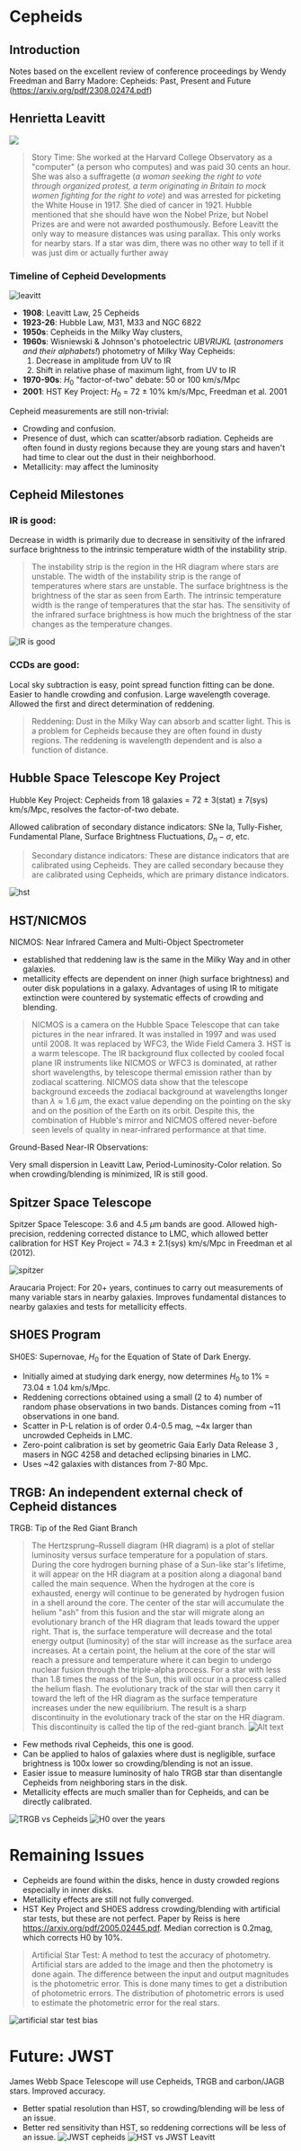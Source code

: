 # Cepheids

## Introduction

Notes based on the excellent review of conference proceedings by Wendy Freedman and Barry Madore: Cepheids: Past, Present and Future (https://arxiv.org/pdf/2308.02474.pdf)

## Henrietta Leavitt
[![](https://markdown-videos-api.jorgenkh.no/youtube/2FrY6gRPC7k)](https://youtu.be/2FrY6gRPC7k)

>Story Time: She worked at the Harvard College Observatory as a "computer" (a person who computes) and was paid 30 cents an hour. She was also a suffragette (_a woman seeking the right to vote through organized protest, a term originating in Britain to mock women fighting for the right to vote_) and was arrested for picketing the White House in 1917. She died of cancer in 1921. Hubble mentioned that she should have won the Nobel Prize, but Nobel Prizes are and were not awarded posthumously. Before Leavitt the only way to measure distances was using parallax. This only works for nearby stars. If a star was dim, there was no other way to tell if it was just dim or actually further away

### Timeline of Cepheid Developments
![leavitt](image-9.png)
- **1908**: Leavitt Law, 25 Cepheids
- **1923-26**: Hubble Law, M31, M33 and NGC 6822
- **1950s**: Cepheids in the Milky Way clusters, 
- **1960s**: Wisniewski & Johnson's photoelectric $UBVRIJKL$ (_astronomers and their alphabets!_) photometry of Milky Way Cepheids:
    1. Decrease in amplitude from UV to IR
    1. Shift in relative phase of maximum light, from UV to IR
- **1970-90s**: $H_0$ "factor-of-two" debate: 50 or 100 km/s/Mpc
- **2001**: HST Key Project: $H_0$ = 72 $\pm$ 10% km/s/Mpc, Freedman et al. 2001

Cepheid measurements are still non-trivial:
- Crowding and confusion. 
- Presence of dust, which can scatter/absorb radiation. Cepheids are often found in dusty regions because they are young stars and haven't had time to clear out the dust in their neighborhood.
- Metallicity: may affect the luminosity

## Cepheid Milestones

### IR is good:

Decrease in width is primarily due to decrease in sensitivity of the infrared surface brightness to the intrinsic temperature width of the instability strip. 

>The instability strip is the region in the HR diagram where stars are unstable. The width of the instability strip is the range of temperatures where stars are unstable. The surface brightness is the brightness of the star as seen from Earth. The intrinsic temperature width is the range of temperatures that the star has. The sensitivity of the infrared surface brightness is how much the brightness of the star changes as the temperature changes.

![IR is good](./ir.png)

### CCDs are good:

Local sky subtraction is easy, point spread function fitting can be done. Easier to handle crowding and confusion. Large wavelength coverage. Allowed the first and direct determination of reddening.

>Reddening: Dust in the Milky Way can absorb and scatter light. This is a problem for Cepheids because they are often found in dusty regions. The reddening is wavelength dependent and is also a function of distance. 


## Hubble Space Telescope Key Project

Hubble Key Project: Cepheids from 18 galaxies = 72 $\pm$ 3(stat) $\pm$ 7(sys) km/s/Mpc, resolves the factor-of-two debate.

Allowed calibration of secondary distance indicators: SNe Ia, Tully-Fisher, Fundamental Plane, Surface Brightness Fluctuations, $D_n-\sigma$, etc.

>Secondary distance indicators: These are distance indicators that are calibrated using Cepheids. They are called secondary because they are calibrated using Cepheids, which are primary distance indicators.

![hst](image.png)

## HST/NICMOS

NICMOS: Near Infrared Camera and Multi-Object Spectrometer 
- established that reddening law is the same in the Milky Way and in other galaxies.
- metallicity effects are dependent on inner (high surface brightness) and outer disk populations in a galaxy. Advantages of using IR to mitigate extinction were countered by systematic effects of crowding and blending.

>NICMOS is a camera on the Hubble Space Telescope that can take pictures in the near infrared. It was installed in 1997 and was used until 2008. It was replaced by WFC3, the Wide Field Camera 3. HST is a warm telescope. The IR background flux collected by cooled focal plane IR instruments like NICMOS or WFC3 is dominated, at rather short wavelengths, by telescope thermal emission rather than by zodiacal scattering. NICMOS data show that the telescope background exceeds the zodiacal background at wavelengths longer than $λ \approx 1.6 \ \mu\text{m}$, the exact value depending on the pointing on the sky and on the position of the Earth on its orbit. Despite this, the combination of Hubble's mirror and NICMOS offered never-before seen levels of quality in near-infrared performance at that time.

Ground-Based Near-IR Observations:

Very small dispersion in Leavitt Law, Period-Luminosity-Color relation. So when crowding/blending is minimized, IR is still good.

## Spitzer Space Telescope

Spitzer Space Telescope: 3.6 and 4.5 $\mu$m bands are good. Allowed high-precision, reddening corrected distance to LMC, which allowed better calibration for HST Key Project = 74.3 $\pm$ 2.1(sys) km/s/Mpc in Freedman et al (2012).

![spitzer](image-1.png)

Araucaria Project: For 20+ years, continues to carry out measurements of many variable stars in nearby galaxies. Improves fundamental distances to nearby galaxies and tests for metallicity effects.

## SH0ES Program

SH0ES: Supernovae, $H_0$ for the Equation of State of Dark Energy.

- Initially aimed at studying dark energy, now determines $H_0$ to 1% = $73.04 \pm 1.04$ km/s/Mpc. 
- Reddening corrections obtained using a small (2 to 4) number of random phase observations in two bands. Distances coming from ~11 observations in one band.
- Scatter in P-L relation is of order 0.4-0.5 mag, ~4x larger than uncrowded Cepheids in LMC.
- Zero-point calibration is set by geometric Gaia Early Data Release 3 , masers in NGC 4258 and detached eclipsing binaries in LMC.
- Uses ~42 galaxies with distances from 7-80 Mpc.

## TRGB: An independent external check of Cepheid distances

TRGB: Tip of the Red Giant Branch
>The Hertzsprung–Russell diagram (HR diagram) is a plot of stellar luminosity versus surface temperature for a population of stars. During the core hydrogen burning phase of a Sun-like star's lifetime, it will appear on the HR diagram at a position along a diagonal band called the main sequence. When the hydrogen at the core is exhausted, energy will continue to be generated by hydrogen fusion in a shell around the core. The center of the star will accumulate the helium "ash" from this fusion and the star will migrate along an evolutionary branch of the HR diagram that leads toward the upper right. That is, the surface temperature will decrease and the total energy output (luminosity) of the star will increase as the surface area increases.
At a certain point, the helium at the core of the star will reach a pressure and temperature where it can begin to undergo nuclear fusion through the triple-alpha process. For a star with less than 1.8 times the mass of the Sun, this will occur in a process called the helium flash. The evolutionary track of the star will then carry it toward the left of the HR diagram as the surface temperature increases under the new equilibrium. The result is a sharp discontinuity in the evolutionary track of the star on the HR diagram. This discontinuity is called the tip of the red-giant branch.
>![Alt text](image-4.png)

- Few methods rival Cepheids, this one is good.
- Can be applied to halos of galaxies where dust is negligible, surface brightness is 100x lower so crowding/blending is not an issue.
- Easier issue to measure luminosity of halo TRGB star than disentangle Cepheids from neighboring stars in the disk.
- Metallicity effects are much smaller than for Cepheids, and can be directly calibrated.

![TRGB vs Cepheids](image-2.png)
![H0 over the years](image-3.png)

# Remaining Issues

- Cepheids are found within the disks, hence in dusty crowded regions especially in inner disks. 
- Metallicity effects are still not fully converged.
- HST Key Project and SH0ES address crowding/blending with artificial star tests, but these are not perfect. Paper by Reiss is here https://arxiv.org/pdf/2005.02445.pdf. Median correction is 0.2mag, which corrects H0 by 10%.

>Artificial Star Test: A method to test the accuracy of photometry. Artificial stars are added to the image and then the photometry is done again. The difference between the input and output magnitudes is the photometric error. This is done many times to get a distribution of photometric errors. The distribution of photometric errors is used to estimate the photometric error for the real stars.

![artificial star test bias](image-5.png)

# Future: JWST

James Webb Space Telescope will use Cepheids, TRGB and carbon/JAGB stars. Improved accuracy.
- Better spatial resolution than HST, so crowding/blending will be less of an issue.
- Better red sensitivity than HST, so reddening corrections will be less of an issue.
![JWST cepheids](image-6.png)
![HST vs JWST Leavitt](image-7.png)